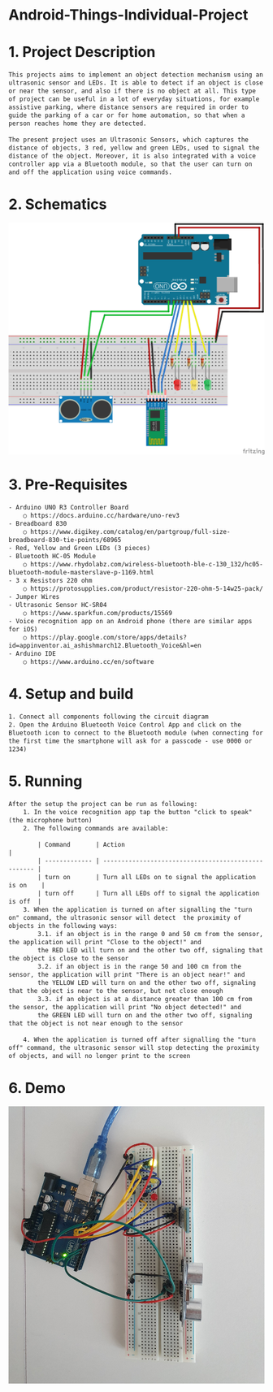 # Android-Things-Individual-Project

# 1. Project Description

    This projects aims to implement an object detection mechanism using an ultrasonic sensor and LEDs. It is able to detect if an object is close or near the sensor, and also if there is no object at all. This type of project can be useful in a lot of everyday situations, for example assistive parking, where distance sensors are required in order to guide the parking of a car or for home automation, so that when a person reaches home they are detected.

    The present project uses an Ultrasonic Sensors, which captures the distance of objects, 3 red, yellow and green LEDs, used to signal the distance of the object. Moreover, it is also integrated with a voice controller app via a Bluetooth module, so that the user can turn on and off the application using voice commands.
	
	
# 2. Schematics

![Schematics of the project](https://github.com/kms77/Android-Things-Individual-Project/blob/main/Schematics_KomsaAttila_IndividualProject.png)
	
# 3. Pre-Requisites
	- Arduino UNO R3 Controller Board
		○ https://docs.arduino.cc/hardware/uno-rev3
	- Breadboard 830
		○ https://www.digikey.com/catalog/en/partgroup/full-size-breadboard-830-tie-points/68965
	- Red, Yellow and Green LEDs (3 pieces)
	- Bluetooth HC-05 Module
		○ https://www.rhydolabz.com/wireless-bluetooth-ble-c-130_132/hc05-bluetooth-module-masterslave-p-1169.html
	- 3 x Resistors 220 ohm
		○ https://protosupplies.com/product/resistor-220-ohm-5-14w25-pack/
	- Jumper Wires
    - Ultrasonic Sensor HC-SR04
        ○ https://www.sparkfun.com/products/15569
	- Voice recognition app on an Android phone (there are similar apps for iOS)
		○ https://play.google.com/store/apps/details?id=appinventor.ai_ashishmarch12.Bluetooth_Voice&hl=en
	- Arduino IDE
		○ https://www.arduino.cc/en/software
# 4. Setup and build
	1. Connect all components following the circuit diagram
	2. Open the Arduino Bluetooth Voice Control App and click on the Bluetooth icon to connect to the Bluetooth module (when connecting for the first time the smartphone will ask for a passcode - use 0000 or 1234)
# 5. Running
	After the setup the project can be run as following:
		1. In the voice recognition app tap the button "click to speak" (the microphone button)
		2. The following commands are available:

            | Command       | Action                                              |
            | ------------- | --------------------------------------------------- |
            | turn on       | Turn all LEDs on to signal the application is on    |
            | turn off	    | Turn all LEDs off to signal the application is off  |
        3. When the application is turned on after signalling the "turn on" command, the ultrasonic sensor will detect  the proximity of objects in the following ways:
            3.1. if an object is in the range 0 and 50 cm from the sensor, the application will print "Close to the object!" and
            the RED LED will turn on and the other two off, signaling that the object is close to the sensor
            3.2. if an object is in the range 50 and 100 cm from the sensor, the application will print "There is an object near!" and
            the YELLOW LED will turn on and the other two off, signaling that the object is near to the sensor, but not close enough
            3.3. if an object is at a distance greater than 100 cm from the sensor, the application will print "No object detected!" and
            the GREEN LED will turn on and the other two off, signaling that the object is not near enough to the sensor  

		4. When the application is turned off after signalling the "turn off" command, the ultrasonic sensor will stop detecting the proximity of objects, and will no longer print to the screen
# 6. Demo

![Demo picture](https://github.com/kms77/Android-Things-Individual-Project/blob/main/Demo%20picture.jpg)

